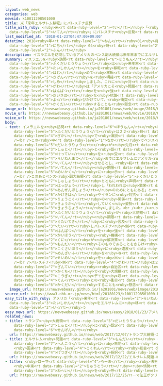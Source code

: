 ```yaml
---
layout: web_news
categories: web
newsid: k10011298501000
title: 米「来年エルサレム移転」にパレスチナ反発
title_with_ruby: <ruby>米<rt data-ruby-level="2">べい</rt></ruby>「<ruby>来年<rt data-ruby-level="2">らいねん</rt></ruby>エルサレム<ruby>移転<rt
  data-ruby-level="5">いてん</rt></ruby>」にパレスチナ<ruby>反発<rt data-ruby-level="3">はんぱつ</rt></ruby>
last_modified_at: '2018-01-23T04:47:00+09:00'
datetime: 2018<ruby>年<rt data-ruby-level="1">ねん</rt></ruby>01<ruby>月<rt data-ruby-level="1">がつ</rt></ruby>23<ruby>日<rt
  data-ruby-level="1">にち</rt></ruby> 04<ruby>時<rt data-ruby-level="2">じ</rt></ruby>47<ruby>分<rt
  data-ruby-level="2">ふん</rt></ruby>
description: イスラエルを訪問しているアメリカのペンス副大統領は来年末までにエルサレムにアメリカ大使館を移転させるとし、初めて移転期限を明確に示しました。これに対しパレスチナ側は「アメリカこそ問題そのものだ」と反発を強め、大規模な抗議デモを呼びかけていて、衝突が拡大することも懸念されます。
summary: イスラエルを<ruby>訪問<rt data-ruby-level="6">ほうもん</rt></ruby>しているアメリカのペンス<ruby>副大統領<rt
  data-ruby-level="5">ふくだいとうりょう</rt></ruby>は<ruby>来年末<rt data-ruby-level="4">らいねんまつ</rt></ruby>までにエルサレムにアメリカ<ruby>大使館<rt
  data-ruby-level="3">たいしかん</rt></ruby>を<ruby>移転<rt data-ruby-level="5">いてん</rt></ruby>させるとし、<ruby>初<rt
  data-ruby-level="4">はじ</rt></ruby>めて<ruby>移転<rt data-ruby-level="5">いてん</rt></ruby><ruby>期限<rt
  data-ruby-level="5">きげん</rt></ruby>を<ruby>明確<rt data-ruby-level="5">めいかく</rt></ruby>に<ruby>示<rt
  data-ruby-level="5">しめ</rt></ruby>しました。これに<ruby>対<rt data-ruby-level="3">たい</rt></ruby>しパレスチナ<ruby>側<rt
  data-ruby-level="4">がわ</rt></ruby>は「アメリカこそ<ruby>問題<rt data-ruby-level="3">もんだい</rt></ruby>そのものだ」と<ruby>反発<rt
  data-ruby-level="3">はんぱつ</rt></ruby>を<ruby>強<rt data-ruby-level="2">つよ</rt></ruby>め、<ruby>大規模<rt
  data-ruby-level="6">だいきぼ</rt></ruby>な<ruby>抗議<rt data-ruby-level="7">こうぎ</rt></ruby>デモを<ruby>呼<rt
  data-ruby-level="6">よ</rt></ruby>びかけていて、<ruby>衝突<rt data-ruby-level="7">しょうとつ</rt></ruby>が<ruby>拡大<rt
  data-ruby-level="6">かくだい</rt></ruby>することも<ruby>懸念<rt data-ruby-level="7">けねん</rt></ruby>されます。
image_url: https://newswebeasy.github.io/ja201801/news/web/image/2018/01/23/K10011298501_1801230923_1801230924_01_03.jpg
movie_url: https://newswebeasy.github.io/ja201801/news/web/movie/2018/01/23/k10011298501_201801230923_201801230924.mp4
voice_url: https://newswebeasy.github.io/ja201801/news/web/voice/2018/01/23/k10011298501_201801230923_201801230924.mp3
body:
- text: イスラエルを<ruby>訪問<rt data-ruby-level="6">ほうもん</rt></ruby>しているアメリカのペンス<ruby>副大統領<rt
    data-ruby-level="5">ふくだいとうりょう</rt></ruby>は２２<ruby>日<rt data-ruby-level="1">にち</rt></ruby>、エルサレムにあるイスラエルの<ruby>議会<rt
    data-ruby-level="4">ぎかい</rt></ruby>で<ruby>演説<rt data-ruby-level="5">えんぜつ</rt></ruby>しました。<br
    /><br />この<ruby>中<rt data-ruby-level="1">なか</rt></ruby>でペンス<ruby>副大統領<rt data-ruby-level="5">ふくだいとうりょう</rt></ruby>は、トランプ<ruby>大統領<rt
    data-ruby-level="5">だいとうりょう</rt></ruby>が<ruby>先月<rt data-ruby-level="1">せんげつ</rt></ruby>、エルサレムをイスラエルの<ruby>首都<rt
    data-ruby-level="3">しゅと</rt></ruby>と<ruby>認<rt data-ruby-level="6">みと</rt></ruby>めた<ruby>決定<rt
    data-ruby-level="3">けってい</rt></ruby>を<ruby>受<rt data-ruby-level="3">う</rt></ruby>けて、<ruby>来年末<rt
    data-ruby-level="4">らいねんまつ</rt></ruby>までにエルサレムにアメリカ<ruby>大使館<rt data-ruby-level="3">たいしかん</rt></ruby>を<ruby>移転<rt
    data-ruby-level="5">いてん</rt></ruby>させるとし、<ruby>初<rt data-ruby-level="4">はじ</rt></ruby>めて<ruby>移転<rt
    data-ruby-level="5">いてん</rt></ruby><ruby>期限<rt data-ruby-level="5">きげん</rt></ruby>を<ruby>明確<rt
    data-ruby-level="5">めいかく</rt></ruby>に<ruby>示<rt data-ruby-level="5">しめ</rt></ruby>しました。<br
    /><br />このあとペンス<ruby>副大統領<rt data-ruby-level="5">ふくだいとうりょう</rt></ruby>はネタニヤフ<ruby>首相<rt
    data-ruby-level="7">しゅしょう</rt></ruby>とともに<ruby>声明<rt data-ruby-level="2">せいめい</rt></ruby>を<ruby>発表<rt
    data-ruby-level="3">はっぴょう</rt></ruby>し「われわれは<ruby>繁栄<rt data-ruby-level="7">はんえい</rt></ruby>と<ruby>安全保障<rt
    data-ruby-level="6">あんぜんほしょう</rt></ruby>のためにともにある」と<ruby>述<rt data-ruby-level="5">の</rt></ruby>べ、イスラム<ruby>過激派<rt
    data-ruby-level="6">かげきは</rt></ruby>やイランに<ruby>対抗<rt data-ruby-level="7">たいこう</rt></ruby>するため<ruby>両国<rt
    data-ruby-level="3">りょうこく</rt></ruby>の<ruby>関係<rt data-ruby-level="4">かんけい</rt></ruby>を<ruby>強化<rt
    data-ruby-level="3">きょうか</rt></ruby>していく<ruby>姿勢<rt data-ruby-level="6">しせい</rt></ruby>を<ruby>強調<rt
    data-ruby-level="3">きょうちょう</rt></ruby>しました。<br /><br /><ruby>一方<rt data-ruby-level="2">いっぽう</rt></ruby>、ペンス<ruby>副大統領<rt
    data-ruby-level="5">ふくだいとうりょう</rt></ruby>が<ruby>大使館<rt data-ruby-level="3">たいしかん</rt></ruby>の<ruby>移転<rt
    data-ruby-level="5">いてん</rt></ruby><ruby>期限<rt data-ruby-level="5">きげん</rt></ruby>を<ruby>具体的<rt
    data-ruby-level="4">ぐたいてき</rt></ruby>に<ruby>言及<rt data-ruby-level="7">げんきゅう</rt></ruby>したことに<ruby>対<rt
    data-ruby-level="3">たい</rt></ruby>しパレスチナ<ruby>側<rt data-ruby-level="4">がわ</rt></ruby>は<ruby>反発<rt
    data-ruby-level="3">はんぱつ</rt></ruby>を<ruby>強<rt data-ruby-level="2">つよ</rt></ruby>め、ＰＬＯ・パレスチナ<ruby>解放<rt
    data-ruby-level="5">かいほう</rt></ruby><ruby>機構<rt data-ruby-level="5">きこう</rt></ruby>は「アメリカという<ruby>国<rt
    data-ruby-level="2">くに</rt></ruby>が<ruby>解決策<rt data-ruby-level="6">かいけつさく</rt></ruby>ではなく、<ruby>問題<rt
    data-ruby-level="3">もんだい</rt></ruby>そのものであることをさらけ<ruby>出<rt data-ruby-level="1">だ</rt></ruby>した。<ruby>国際法<rt
    data-ruby-level="5">こくさいほう</rt></ruby>に<ruby>違反<rt data-ruby-level="7">いはん</rt></ruby>してもアメリカは<ruby>免罪符<rt
    data-ruby-level="7">めんざいふ</rt></ruby>を<ruby>与<rt data-ruby-level="7">あた</rt></ruby>えるということだ」とする<ruby>声明<rt
    data-ruby-level="2">せいめい</rt></ruby>を<ruby>出<rt data-ruby-level="1">だ</rt></ruby>しました。<br
    /><br />パレスチナ<ruby>側<rt data-ruby-level="4">がわ</rt></ruby>は２３<ruby>日<rt data-ruby-level="1">にち</rt></ruby>、パレスチナ<ruby>暫定<rt
    data-ruby-level="7">ざんてい</rt></ruby><ruby>自治区<rt data-ruby-level="4">じちく</rt></ruby>の<ruby>各地<rt
    data-ruby-level="4">かくち</rt></ruby>で<ruby>大規模<rt data-ruby-level="6">だいきぼ</rt></ruby>な<ruby>抗議<rt
    data-ruby-level="7">こうぎ</rt></ruby>デモを<ruby>呼<rt data-ruby-level="6">よ</rt></ruby>びかけ、イスラエル<ruby>軍<rt
    data-ruby-level="4">ぐん</rt></ruby>との<ruby>衝突<rt data-ruby-level="7">しょうとつ</rt></ruby>が<ruby>拡大<rt
    data-ruby-level="6">かくだい</rt></ruby>することも<ruby>懸念<rt data-ruby-level="7">けねん</rt></ruby>されます。
  image_url: https://newswebeasy.github.io/ja201801/news/web/image/2018/01/23/K10011298501_1801230637_1801230638_01_02.jpg
source_url: https://www3.nhk.or.jp/news/html/20180123/k10011298501000.html
easy_title_with_ruby: アメリカ「<ruby>来年<rt data-ruby-level="2">らいねん</rt></ruby><ruby>大使館<rt
  data-ruby-level="3">たいしかん</rt></ruby>をエルサレムに<ruby>移<rt data-ruby-level="5">うつ</rt></ruby>す」と<ruby>言<rt
  data-ruby-level="2">い</rt></ruby>う
easy_news_url: https://newswebeasy.github.io/news/easy/2018/01/23/アメリカ来年大使館をエルサレムに移すと言う
related_news:
- title: トランプ<ruby>大統領<rt data-ruby-level="5">だいとうりょう</rt></ruby> エルサレムをイスラエル<ruby>首都<rt
    data-ruby-level="3">しゅと</rt></ruby>に<ruby>認定<rt data-ruby-level="7">にんてい</rt></ruby><ruby>宣言<rt
    data-ruby-level="6">せんげん</rt></ruby>
  url: https://newswebeasy.github.io/news/web/2017/12/07/トランプ大統領-エルサレムをイスラエル首都に認定宣言
- title: エルサレム<ruby>問題<rt data-ruby-level="3">もんだい</rt></ruby> <ruby>地位<rt data-ruby-level="4">ちい</rt></ruby><ruby>変更<rt
    data-ruby-level="7">へんこう</rt></ruby>は<ruby>無効<rt data-ruby-level="5">むこう</rt></ruby>
    <ruby>国連<rt data-ruby-level="4">こくれん</rt></ruby><ruby>総会<rt data-ruby-level="5">そうかい</rt></ruby>で<ruby>決議<rt
    data-ruby-level="4">けつぎ</rt></ruby>を<ruby>採択<rt data-ruby-level="7">さいたく</rt></ruby>
  url: https://newswebeasy.github.io/news/web/2017/12/22/エルサレム問題-地位変更は無効-国連総会で決議を採択
- title: <ruby>ローマ<rt data-ruby-level="4">ろーま</rt></ruby><ruby>法王<rt data-ruby-level="4">ほうおう</rt></ruby>がクリスマスメッセージ
    <ruby>中東<rt data-ruby-level="2">ちゅうとう</rt></ruby><ruby>情勢<rt data-ruby-level="5">じょうせい</rt></ruby>の<ruby>和平<rt
    data-ruby-level="3">わへい</rt></ruby>を<ruby>呼<rt data-ruby-level="6">よ</rt></ruby>びかけ
  url: https://newswebeasy.github.io/news/web/2017/12/25/ローマ法王がクリスマスメッセージ-中東情勢の和平を呼びかけ
...
```

